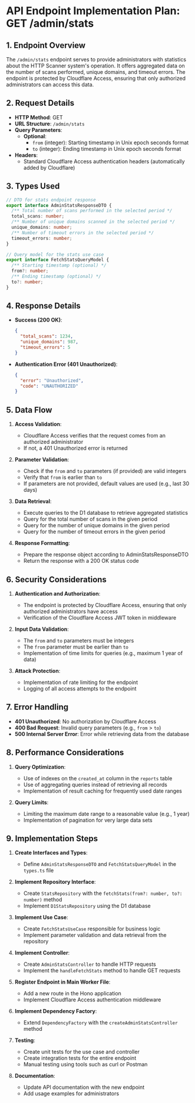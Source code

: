 # API Endpoint Implementation Plan: GET /admin/stats

## 1. Endpoint Overview
The `/admin/stats` endpoint serves to provide administrators with statistics about the HTTP Scanner system's operation. It offers aggregated data on the number of scans performed, unique domains, and timeout errors. The endpoint is protected by Cloudflare Access, ensuring that only authorized administrators can access this data.

## 2. Request Details
- **HTTP Method**: GET
- **URL Structure**: `/admin/stats`
- **Query Parameters**:
  - **Optional**:
    - `from` (integer): Starting timestamp in Unix epoch seconds format
    - `to` (integer): Ending timestamp in Unix epoch seconds format
- **Headers**:
  - Standard Cloudflare Access authentication headers (automatically added by Cloudflare)

## 3. Types Used

```typescript
// DTO for stats endpoint response
export interface AdminStatsResponseDTO {
  /** Total number of scans performed in the selected period */
  total_scans: number;
  /** Number of unique domains scanned in the selected period */
  unique_domains: number;
  /** Number of timeout errors in the selected period */
  timeout_errors: number;
}

// Query model for the stats use case
export interface FetchStatsQueryModel {
  /** Starting timestamp (optional) */
  from?: number;
  /** Ending timestamp (optional) */
  to?: number;
}
```

## 4. Response Details
- **Success (200 OK)**:
  ```json
  {
    "total_scans": 1234,
    "unique_domains": 987,
    "timeout_errors": 5
  }
  ```
- **Authentication Error (401 Unauthorized)**:
  ```json
  {
    "error": "Unauthorized",
    "code": "UNAUTHORIZED"
  }
  ```

## 5. Data Flow
1. **Access Validation**:
   - Cloudflare Access verifies that the request comes from an authorized administrator
   - If not, a 401 Unauthorized error is returned

2. **Parameter Validation**:
   - Check if the `from` and `to` parameters (if provided) are valid integers
   - Verify that `from` is earlier than `to`
   - If parameters are not provided, default values are used (e.g., last 30 days)

3. **Data Retrieval**:
   - Execute queries to the D1 database to retrieve aggregated statistics
   - Query for the total number of scans in the given period
   - Query for the number of unique domains in the given period
   - Query for the number of timeout errors in the given period

4. **Response Formatting**:
   - Prepare the response object according to AdminStatsResponseDTO
   - Return the response with a 200 OK status code

## 6. Security Considerations
1. **Authentication and Authorization**:
   - The endpoint is protected by Cloudflare Access, ensuring that only authorized administrators have access
   - Verification of the Cloudflare Access JWT token in middleware

2. **Input Data Validation**:
   - The `from` and `to` parameters must be integers
   - The `from` parameter must be earlier than `to`
   - Implementation of time limits for queries (e.g., maximum 1 year of data)

3. **Attack Protection**:
   - Implementation of rate limiting for the endpoint
   - Logging of all access attempts to the endpoint

## 7. Error Handling
- **401 Unauthorized**: No authorization by Cloudflare Access
- **400 Bad Request**: Invalid query parameters (e.g., `from` > `to`)
- **500 Internal Server Error**: Error while retrieving data from the database

## 8. Performance Considerations
1. **Query Optimization**:
   - Use of indexes on the `created_at` column in the `reports` table
   - Use of aggregating queries instead of retrieving all records
   - Implementation of result caching for frequently used date ranges

2. **Query Limits**:
   - Limiting the maximum date range to a reasonable value (e.g., 1 year)
   - Implementation of pagination for very large data sets

## 9. Implementation Steps

1. **Create Interfaces and Types**:
   - Define `AdminStatsResponseDTO` and `FetchStatsQueryModel` in the `types.ts` file

2. **Implement Repository Interface**:
   - Create `StatsRepository` with the `fetchStats(from?: number, to?: number)` method
   - Implement `D1StatsRepository` using the D1 database

3. **Implement Use Case**:
   - Create `FetchStatsUseCase` responsible for business logic
   - Implement parameter validation and data retrieval from the repository

4. **Implement Controller**:
   - Create `AdminStatsController` to handle HTTP requests
   - Implement the `handleFetchStats` method to handle GET requests

5. **Register Endpoint in Main Worker File**:
   - Add a new route in the Hono application
   - Implement Cloudflare Access authentication middleware

6. **Implement Dependency Factory**:
   - Extend `DependencyFactory` with the `createAdminStatsController` method

7. **Testing**:
   - Create unit tests for the use case and controller
   - Create integration tests for the entire endpoint
   - Manual testing using tools such as curl or Postman

8. **Documentation**:
   - Update API documentation with the new endpoint
   - Add usage examples for administrators

